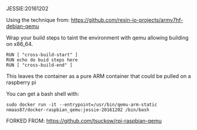 JESSIE:20161202

Using the technique from:
https://github.com/resin-io-projects/armv7hf-debian-qemu

Wrap your build steps to taint the environment with qemu allowing building on x86_64.
```
RUN [ "cross-build-start" ]
RUN echo do buid steps here
RUN [ "cross-build-end" ]
```

This leaves the container as a pure ARM container that could be pulled on a raspberry pi

You can get a bash shell with:
```
sudo docker run -it --entrypoint=/usr/bin/qemu-arm-static nmaas87/docker-raspbian_qemu:jessie-20161202 /bin/bash
```

FORKED FROM: https://github.com/tsuckow/rpi-raspbian-qemu